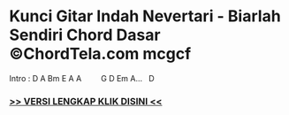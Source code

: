 
 # Kunci Gitar Indah Nevertari - Biarlah Sendiri Chord Dasar ©ChordTela.com mcgcf


Intro : D A Bm E A A         G D Em A...   D

###  <a href="https://shortlighzx.web.app?sq=Kunci Gitar Indah Nevertari - Biarlah Sendiri Chord Dasar ©ChordTela.com"> >> VERSI LENGKAP KLIK DISINI << </a>
